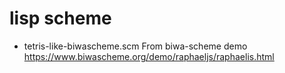 # lisp scheme

* tetris-like-biwascheme.scm
From biwa-scheme demo 
https://www.biwascheme.org/demo/raphaeljs/raphaelis.html
